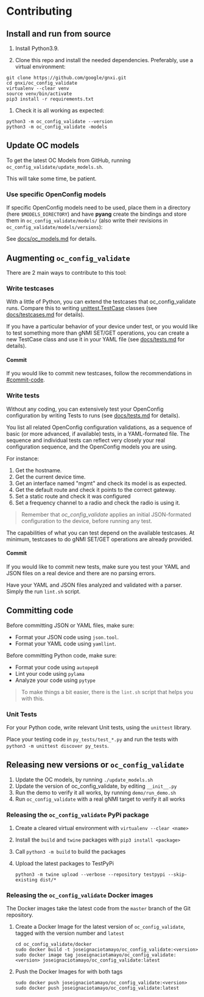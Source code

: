 # Contributing

## Install and run from source

1. Install Python3.9.

1. Clone this repo and install the needed dependencies. Preferably, use a virtual environment:

```
git clone https://github.com/google/gnxi.git
cd gnxi/oc_config_validate
virtualenv --clear venv
source venv/bin/activate
pip3 install -r requirements.txt
```

1. Check it is all working as expected:

```
python3 -m oc_config_validate --version
python3 -m oc_config_validate -models
```

## Update OC models

To get the latest OC Models from GitHub, running `oc_config_validate/update_models.sh`.

This will take some time, be patient.

### Use specific OpenConfig models

If specific OpenConfig models need to be used, place them in a directory (here `$MODELS_DIRECTORY`) and have **pyang** create the bindings and store them in `oc_config_validate/models/` (also write their revisions in `oc_config_validate/models/versions`):

See [docs/oc_models.md](docs/oc_models.md) for details.

## Augmenting `oc_config_validate`

There are 2 main ways to contribute to this tool:

### Write testcases

With a little of Python, you can extend the testcases that oc_config_validate runs. Compare this to writing [unittest.TestCase](https://docs.python.org/3/library/unittest.html#basic-example) classes (see [docs/testcases.md](docs/testcases.md) for details).

If you have a particular behavior of your device under test, or you would like to test something more than gNMI SET/GET operations, you can create a new TestCase class and use it in your YAML file (see [docs/tests.md](docs/tests.md) for details).

#### Commit

If you would like to commit new testcases, follow the recommendations in [#commit-code](#commit-code).

### Write tests

Without any coding, you can extensively test your OpenConfig configuration by writing Tests to runs (see [docs/tests.md](docs/tests.md) for details).

You list all related OpenConfig configuration validations, as a sequence of basic (or more advanced, if available) tests, in a YAML-formated file.
The sequence and individual tests can reflect very closely your real configuration sequence, and the OpenConfig models you are using.

For instance:
 1. Get the hostname.
 1. Get the current device time.
 1. Get an interface named "mgmt" and check its model is as expected.
 1. Get the default route and check it points to the correct gateway.
 1. Set a static route and check it was configured
 1. Set a frequency channel to a radio and check the radio is using it.

 > Remember that *oc_config_validate* applies an initial JSON-formated configuration to the device, before running any test.

The capabilities of what you can test depend on the available testcases. At minimum, testcases to do gNMI SET/GET operations are already provided.

#### Commit

If you would like to commit new tests, make sure you test your YAML and JSON files on a real device and there are no parsing errors.

Have your YAML and JSON files analyzed and validated with a parser. Simply the run `lint.sh` script.

## Committing code

Before committing JSON or YAML files, make sure:

* Format your JSON code using `json.tool`.
* Format your YAML code using `yamllint`.

Before committing Python code, make sure:

 * Format your code using `autopep8`
 * Lint your code using `pylama`
 * Analyze your code using `pytype`

> To make things a bit easier, there is the `lint.sh` script that helps you with this.

### Unit Tests

For your Python code, write relevant Unit tests, using the `unittest` library.

Place your testing code in `py_tests/test_*.py` and run the tests with `python3 -m unittest discover py_tests`.

## Releasing new versions or `oc_config_validate`

1. Update the OC models, by running `./update_models.sh`
1. Update the version of oc_config_validate, by editing `__init__.py`
1. Run the demo to verify it all works, by running `demo/run_demo.sh`
1. Run `oc_config_validate` with a real gNMI target to verify it all works

### Releasing the `oc_config_validate` PyPi package

1. Create a cleared virtual environment with `virtualenv --clear <name>`
1. Install the `build` and `twine` packages with `pip3 install <package>`
1. Call `python3 -m build` to build the packages
1. Upload the latest packages to TestPyPi

    ```
    python3 -m twine upload --verbose --repository testpypi --skip-existing dist/*
    ```

### Releasing the `oc_config_validate` Docker images

The Docker images take the latest code from the `master` branch of the Git repository.

1. Create a Docker Image for the latest version of `oc_config_validate`, tagged with the version number and `latest`

   ```shell
   cd oc_config_validate/docker
   sudo docker build -t joseignaciotamayo/oc_config_validate:<version>
   sudo docker image tag joseignaciotamayo/oc_config_validate:<version> joseignaciotamayo/oc_config_validate:latest
   ```
1. Push the Docker Images for with both tags

   ```shell
   sudo docker push joseignaciotamayo/oc_config_validate:<version>
   sudo docker push joseignaciotamayo/oc_config_validate:latest
   ```

